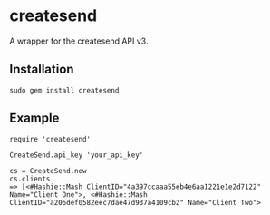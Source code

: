 # createsend

A wrapper for the createsend API v3.

## Installation

    sudo gem install createsend

## Example

    require 'createsend'

    CreateSend.api_key 'your_api_key'

    cs = CreateSend.new
    cs.clients
    => [<#Hashie::Mash ClientID="4a397ccaaa55eb4e6aa1221e1e2d7122" Name="Client One">, <#Hashie::Mash ClientID="a206def0582eec7dae47d937a4109cb2" Name="Client Two">
